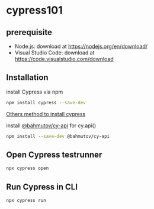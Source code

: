 # cypress101

## prerequisite
- Node.js: download at https://nodejs.org/en/download/
- Visual Studio Code: download at https://code.visualstudio.com/download

## Installation
install Cypress via npm
```bash
npm install cypress --save-dev
```
[Others method to install cypress](https://docs.cypress.io/guides/getting-started/installing-cypress.html#System-requirements)

install [@bahmutov/cy-api](https://www.npmjs.com/package/@bahmutov/cy-api) for cy.api()
```bash
npm install --save-dev @bahmutov/cy-api
```
## Open Cypress testrunner
```bash
npx cypress open
```

## Run Cypress in CLI
```bash
npx cypress run
```
